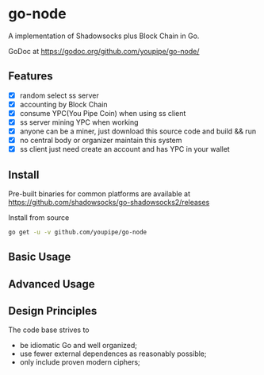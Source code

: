 # go-node

A implementation of Shadowsocks plus Block Chain in Go.

GoDoc at https://godoc.org/github.com/youpipe/go-node/


## Features

- [x] random select ss server 
- [x] accounting by Block Chain
- [x] consume YPC(You Pipe Coin) when using ss client
- [x] ss server mining YPC when working
- [x] anyone can be a miner, just download this source code and build && run
- [x] no central body or organizer maintain this system 
- [x] ss client just need create an account and has YPC in your wallet

## Install

Pre-built binaries for common platforms are available at https://github.com/shadowsocks/go-shadowsocks2/releases

Install from source

```sh
go get -u -v github.com/youpipe/go-node
```


## Basic Usage


## Advanced Usage



## Design Principles

The code base strives to

- be idiomatic Go and well organized;
- use fewer external dependences as reasonably possible;
- only include proven modern ciphers;
